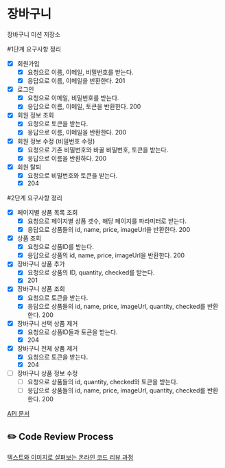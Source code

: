 # 장바구니
장바구니 미션 저장소

#1단계 요구사항 정리

- [x] 회원가입
  - [x] 요청으로 이름, 이메일, 비밀번호를 받는다.
  - [x] 응답으로 이름, 이메일을 반환한다. 201
- [x] 로그인
  - [x] 요청으로 이메일, 비밀번호를 받는다.
  - [x] 응답으로 이름, 이메일, 토큰을 반환한다. 200
- [x] 회원 정보 조회
  - [x] 요청으로 토큰을 받는다.
  - [x] 응답으로 이름, 이메일을 반환한다. 200
- [x] 회원 정보 수정 (비밀번호 수정)
  - [x] 요청으로 기존 비밀번호와 바꿀 비밀번호, 토큰을 받는다.
  - [x] 응답으로 이름을 반환하다. 200
- [x] 회원 탈퇴
  - [x] 요청으로 비밀번호와 토큰을 받는다.
  - [x] 204

#2단계 요구사항 정리

- [x] 페이지별 상품 목록 조회
  - [x] 요청으로 페이지별 상품 갯수, 해당 페이지를 파라미터로 받는다.
  - [x] 응답으로 상품들의 id, name, price, imageUrl을 반환한다. 200
- [x] 상품 조회
  - [x] 요청으로 상품ID를 받는다.
  - [x] 응답으로 상품의 id, name, price, imageUrl을 반환한다. 200
- [x] 장바구니 상품 추가
  - [x] 요청으로 상품의 ID, quantity, checked를 받는다.
  - [x] 201
- [x] 장바구니 상품 조회 
  - [x] 요청으로 토큰을 받는다.
  - [x] 응답으로 상품들의 id, name, price, imageUrl, quantity, checked를 반환한다. 200
- [x] 장바구니 선택 상품 제거
  - [x] 요청으로 상품ID들과 토큰을 받는다.
  - [x] 204
- [x] 장바구니 전체 상품 제거
  - [x] 요청으로 토큰을 받는다.
  - [x] 204
- [ ] 장바구니 상품 정보 수정
  - [ ] 요청으로 상품들의 id, quantity, checked와 토큰을 받는다.
  - [ ] 응답으로 상품들의 id, name, price, imageUrl, quantity, checked를 반환한다. 200

[API 문서](https://www.notion.so/brorae/1-API-c10e17f6fdc940bbb2379ec7e07b1cb4)
## ✏️ Code Review Process
[텍스트와 이미지로 살펴보는 온라인 코드 리뷰 과정](https://github.com/next-step/nextstep-docs/tree/master/codereview)
